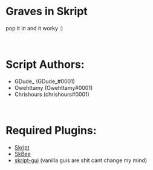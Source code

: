 ‎‎‎

# Graves in Skript
   pop it in and it worky :)

‎‎‎

# Script Authors:
   - GDude_ (GDude_#0001)
   - Owehttamy (Owehttamy#0001)
   - Chrishours (chrishours#0001)
   
‎‎‎
   
# Required Plugins:
   - [Skript](https://github.com/SkriptLang/Skript/releases)
   - [SkBee](https://github.com/ShaneBeee/SkBee/releases) 
   - [skript-gui](https://github.com/APickledWalrus/skript-gui/releases) (vanilla guis are shit cant change my mind)
   
‎‎‎

